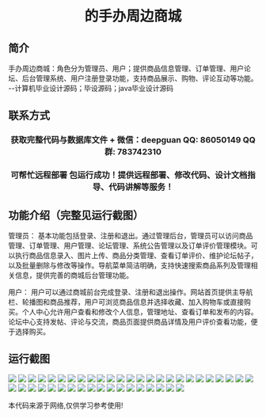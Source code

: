 <p><h1 align="center">的手办周边商城</h1></p>

## 简介
手办周边商城：角色分为管理员、用户；提供商品信息管理、订单管理、用户论坛、后台管理系统、用户注册登录功能，支持商品展示、购物、评论互动等功能。    --计算机毕业设计源码；毕设源码；java毕业设计源码


## 联系方式
<p><h3 align="center">获取完整代码与数据库文件 + 微信：deepguan QQ: 86050149 QQ群: 783742310</h3></p>
<p><h3 align="center">可帮忙远程部署 包运行成功！提供远程部署、修改代码、设计文档指导、代码讲解等服务！</h3></p>

## 功能介绍（完整见运行截图）
管理员： 基本功能包括登录、注册和退出。通过管理后台，管理员可以访问商品管理、订单管理、用户管理、论坛管理、系统公告管理以及订单评价管理模块。可以执行商品信息录入、图片上传、商品分类管理、查看订单评价、维护论坛帖子，以及批量删除与修改等操作。导航菜单简洁明确，支持快速搜索商品系列及管理相关信息，提供完善的商城后台管理功能。

用户： 用户可以通过商城前台完成登录、注册和退出操作。网站首页提供主导航栏、轮播图和商品推荐，用户可浏览商品信息并选择收藏、加入购物车或直接购买。个人中心允许用户查看和修改个人信息，管理地址、查看订单和发布的内容。论坛中心支持发帖、评论与交流，商品页面提供商品详情及用户评价查看功能，便于选择购买。


## 运行截图
![](img/001.jpg)
![](img/002.jpg)
![](img/003.jpg)
![](img/004.jpg)
![](img/005.jpg)
![](img/006.jpg)
![](img/007.jpg)
![](img/008.jpg)
![](img/009.jpg)
![](img/010.jpg)
![](img/011.jpg)
![](img/012.jpg)
![](img/013.jpg)
![](img/014.jpg)
![](img/015.jpg)
![](img/016.jpg)
![](img/017.jpg)
![](img/018.jpg)
![](img/019.jpg)
![](img/020.jpg)
![](img/021.jpg)
![](img/022.jpg)
![](img/023.jpg)
![](img/024.jpg)
![](img/025.jpg)
![](img/026.jpg)
![](img/027.jpg)
![](img/028.jpg)
![](img/029.jpg)
![](img/030.jpg)
![](img/031.jpg)
![](img/032.jpg)
![](img/033.jpg)
![](img/034.jpg)
![](img/035.jpg)
![](img/036.jpg)
![](img/037.jpg)
![](img/038.jpg)
![](img/039.jpg)
![](img/040.jpg)
![](img/041.jpg)
![](img/042.jpg)
![](img/043.jpg)

<p>本代码来源于网络,仅供学习参考使用!</p>
